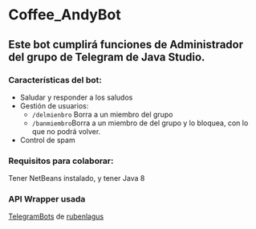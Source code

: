 # Coffee_AndyBot
## Este bot cumplirá funciones de Administrador del grupo de Telegram de Java Studio.
### Características del bot:
* Saludar y responder a los saludos
* Gestión de usuarios:
  * ```/delmienbro``` Borra a un miembro del grupo
  * ```/banmiembro```Borra a un miembro de del grupo y lo bloquea, con lo que no podrá volver.
* Control de spam

### Requisitos para colaborar:
Tener NetBeans instalado, y tener Java 8
### API Wrapper usada
[TelegramBots](https://github.com/rubenlagus/TelegramBots) de [rubenlagus](https://github.com/rubenlagus)
